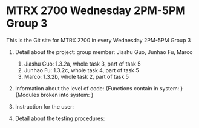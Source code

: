 # MTRX 2700 Wednesday 2PM-5PM Group 3
This is the Git site for MTRX 2700 in every Wednesday 2PM-5PM Group 3

1. Detail about the project:
     group member: Jiashu Guo, Junhao Fu, Marco
     1) Jiashu Guo: 1.3.2a, whole task 3, part of task 5
     2) Junhao Fu: 1.3.2c, whole task 4, part of task 5
     3) Marco: 1.3.2b, whole task 2, part of task 5

3. Information about the level of code:
     {Functions contain in system: }
     {Modules broken into system: }

4. Instruction for the user:

5. Detail about the testing procedures:
   
